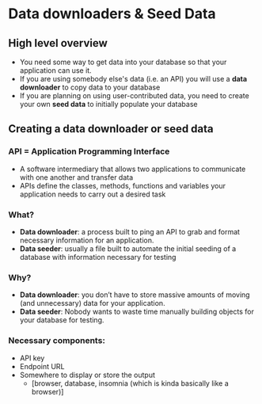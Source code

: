 # Data downloaders & Seed Data

## High level overview
* You need some way to get data into your database so that your application can use it.
* If you are using somebody else's data (i.e. an API) you will use a **data downloader** to copy data to your database
* If you are planning on using user-contributed data, you need to create your own **seed data** to initially populate your database

## Creating a data downloader or seed data

### API = Application Programming Interface
- A software intermediary that allows two applications to communicate with one another and transfer data
- APIs define the classes, methods, functions and variables your application needs to carry out
  a desired task

### What?
- **Data downloader**: a process built to ping an API to grab and format necessary information for an application.
- **Data seeder**: usually a file built to automate the initial seeding of a database with information necessary for testing

### Why?
- **Data downloader**: you don’t have to store massive amounts of moving (and unnecessary) data for your application.
- **Data seeder**: Nobody wants to waste time manually building objects for your database for testing.

### Necessary components:
- API key
- Endpoint URL
- Somewhere to display or store the output
    - [browser, database, insomnia (which is kinda basically like a browser)]